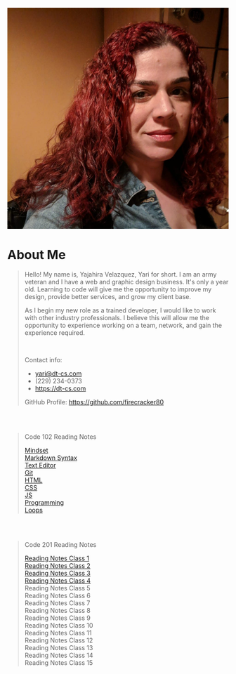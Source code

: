 ![Yajahira Velazquez](102/273503247_10157974405905378_3031927852237666823_n.jpg "Yari")

# About Me 

> Hello! My name is, Yajahira Velazquez, Yari for short. I am an army veteran and I have a web and graphic design business. It's only a year old. Learning to code will give me the opportunity to improve my design, provide better services, and grow my client base.
>
> As I begin my new role as a trained developer, I would like to work with other industry professionals. I believe this will allow me the opportunity to experience working on a team, network, and gain the experience required.
>
> <br/>
>
> Contact info:
> - yari@dt-cs.com
> - (229) 234-0373
> - <https://dt-cs.com> 
>
> GitHub Profile: <https://github.com/firecracker80>

<br/><br/>
>Code 102 Reading Notes
>
>[Mindset](102/mindset.md) <br/>
[Markdown Syntax](102/markdown.md) <br/>
[Text Editor](102/editors.md)<br/>
[Git](102/git.md)<br/>
[HTML](102/html.md)<br/>
[CSS](102/css.md)<br/>
[JS](102/javascript.md)<br/>
[Programming](102/programming.md)<br/>
[Loops](102/loops.md)<br/>

<br/><br/>
>Code 201 Reading Notes
>
>[Reading Notes Class 1](201/class-01.md)<br/>
>[Reading Notes Class 2](201/class-02.md)<br/>
>[Reading Notes Class 3](201/class-03.md)<br/>
>[Reading Notes Class 4](201/class-04.md)<br/>
>Reading Notes Class 5<br/>
>Reading Notes Class 6<br/>
>Reading Notes Class 7<br/>
>Reading Notes Class 8<br/>
>Reading Notes Class 9<br/>
>Reading Notes Class 10<br/>
>Reading Notes Class 11<br/>
>Reading Notes Class 12<br/>
>Reading Notes Class 13<br/>
>Reading Notes Class 14<br/>
>Reading Notes Class 15<br/>
